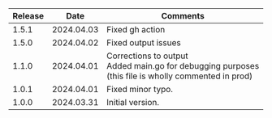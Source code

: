 | Release | Date       | Comments                                                                                                  |
|---------|------------|-----------------------------------------------------------------------------------------------------------|
| 1.5.1   | 2024.04.03 | Fixed gh action                                                                                           |
| 1.5.0   | 2024.04.02 | Fixed output issues                                                                                       |
| 1.1.0   | 2024.04.01 | Corrections to output<br> Added main.go for debugging purposes<br>(this file is wholly commented in prod) 
| 1.0.1   | 2024.04.01 | Fixed minor typo.                                                                                         |
| 1.0.0   | 2024.03.31 | Initial version.                                                                                          |




